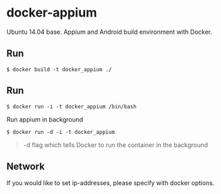 # docker-appium

Ubuntu 14.04 base.
Appium and Android build environment with Docker.


## Run
```
$ docker build -t docker_appium ./
```

## Run
```
$ docker run -i -t docker_appium /bin/bash
```


Run appium in background

```
$ docker run -d -i -t docker_appium
```

> -d flag which tells Docker to run the container in the background

## Network
If you would like to set ip-addresses, please specify with docker options.
